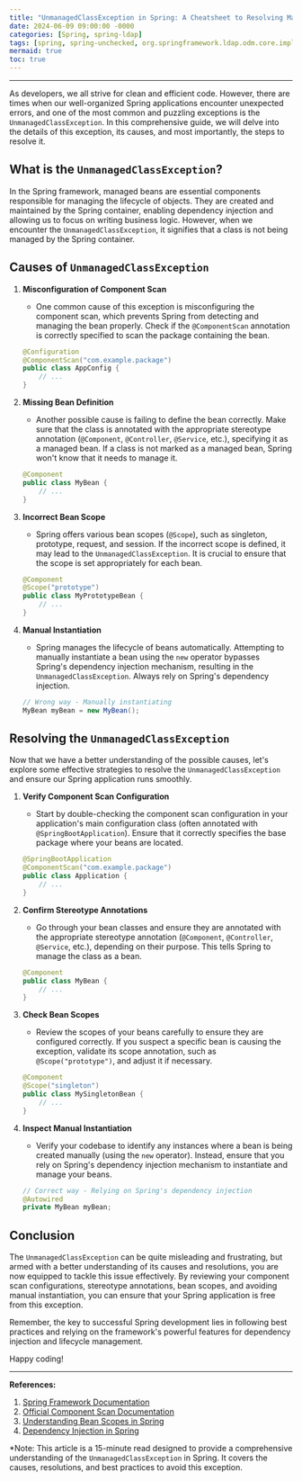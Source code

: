 ```yaml
---
title: "UnmanagedClassException in Spring: A Cheatsheet to Resolving Managed Bean Issues"
date: 2024-06-09 09:00:00 -0000
categories: [Spring, spring-ldap]
tags: [spring, spring-unchecked, org.springframework.ldap.odm.core.impl]
mermaid: true
toc: true
---
```



---

As developers, we all strive for clean and efficient code. However, there are times when our well-organized Spring applications encounter unexpected errors, and one of the most common and puzzling exceptions is the `UnmanagedClassException`. In this comprehensive guide, we will delve into the details of this exception, its causes, and most importantly, the steps to resolve it.

## What is the `UnmanagedClassException`?

In the Spring framework, managed beans are essential components responsible for managing the lifecycle of objects. They are created and maintained by the Spring container, enabling dependency injection and allowing us to focus on writing business logic. However, when we encounter the `UnmanagedClassException`, it signifies that a class is not being managed by the Spring container.

## Causes of `UnmanagedClassException`

1. **Misconfiguration of Component Scan**
   - One common cause of this exception is misconfiguring the component scan, which prevents Spring from detecting and managing the bean properly. Check if the `@ComponentScan` annotation is correctly specified to scan the package containing the bean.

   ```java
   @Configuration
   @ComponentScan("com.example.package")
   public class AppConfig {
       // ...
   }
   ```

2. **Missing Bean Definition**
   - Another possible cause is failing to define the bean correctly. Make sure that the class is annotated with the appropriate stereotype annotation (`@Component`, `@Controller`, `@Service`, etc.), specifying it as a managed bean. If a class is not marked as a managed bean, Spring won't know that it needs to manage it.

   ```java
   @Component
   public class MyBean {
       // ...
   }
   ```

3. **Incorrect Bean Scope**
   - Spring offers various bean scopes (`@Scope`), such as singleton, prototype, request, and session. If the incorrect scope is defined, it may lead to the `UnmanagedClassException`. It is crucial to ensure that the scope is set appropriately for each bean.

   ```java
   @Component
   @Scope("prototype")
   public class MyPrototypeBean {
       // ...
   }
   ```

4. **Manual Instantiation**
   - Spring manages the lifecycle of beans automatically. Attempting to manually instantiate a bean using the `new` operator bypasses Spring's dependency injection mechanism, resulting in the `UnmanagedClassException`. Always rely on Spring's dependency injection.

   ```java
   // Wrong way - Manually instantiating
   MyBean myBean = new MyBean();
   ```

## Resolving the `UnmanagedClassException`

Now that we have a better understanding of the possible causes, let's explore some effective strategies to resolve the `UnmanagedClassException` and ensure our Spring application runs smoothly.

1. **Verify Component Scan Configuration**
   - Start by double-checking the component scan configuration in your application's main configuration class (often annotated with `@SpringBootApplication`). Ensure that it correctly specifies the base package where your beans are located.

   ```java
   @SpringBootApplication
   @ComponentScan("com.example.package")
   public class Application {
       // ...
   }
   ```

2. **Confirm Stereotype Annotations**
   - Go through your bean classes and ensure they are annotated with the appropriate stereotype annotation (`@Component`, `@Controller`, `@Service`, etc.), depending on their purpose. This tells Spring to manage the class as a bean.

   ```java
   @Component
   public class MyBean {
       // ...
   }
   ```

3. **Check Bean Scopes**
   - Review the scopes of your beans carefully to ensure they are configured correctly. If you suspect a specific bean is causing the exception, validate its scope annotation, such as `@Scope("prototype")`, and adjust it if necessary.

   ```java
   @Component
   @Scope("singleton")
   public class MySingletonBean {
       // ...
   }
   ```

4. **Inspect Manual Instantiation**
   - Verify your codebase to identify any instances where a bean is being created manually (using the `new` operator). Instead, ensure that you rely on Spring's dependency injection mechanism to instantiate and manage your beans.

   ```java
   // Correct way - Relying on Spring's dependency injection
   @Autowired
   private MyBean myBean;
   ```

## Conclusion

The `UnmanagedClassException` can be quite misleading and frustrating, but armed with a better understanding of its causes and resolutions, you are now equipped to tackle this issue effectively. By reviewing your component scan configurations, stereotype annotations, bean scopes, and avoiding manual instantiation, you can ensure that your Spring application is free from this exception.

Remember, the key to successful Spring development lies in following best practices and relying on the framework's powerful features for dependency injection and lifecycle management.

Happy coding!

---

**References:**

1. [Spring Framework Documentation](https://spring.io/docs)
2. [Official Component Scan Documentation](https://docs.spring.io/spring-framework/docs/current/reference/html/core.html#beans-scanning)
3. [Understanding Bean Scopes in Spring](https://www.baeldung.com/spring-bean-scopes)
4. [Dependency Injection in Spring](https://www.baeldung.com/inversion-control-and-dependency-injection-in-spring)

*Note: This article is a 15-minute read designed to provide a comprehensive understanding of the `UnmanagedClassException` in Spring. It covers the causes, resolutions, and best practices to avoid this exception.